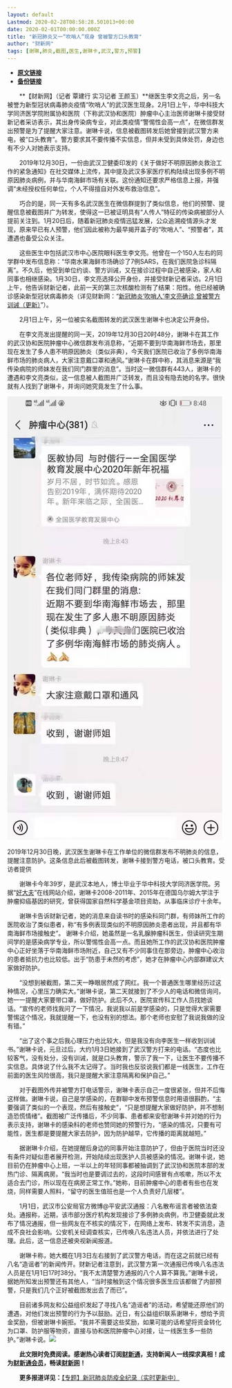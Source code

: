 ```yaml
---
layout: default
Lastmod: 2020-02-28T08:58:28.501013+00:00
date: 2020-02-01T00:00:00.000Z
title: "新冠肺炎又一“吹哨人”现身 曾被警方口头教育"
author: "财新网"
tags: [谢琳,肺炎,截图,医生,谢琳卡,武汉,警方,预警]
---
```


* [**原文链接**](http://china.caixin.com/2020-02-01/101510173.html)
* [**备份链接**](https://archive.is/Wgq5f)


　　**【财新网】（记者 覃建行 实习记者 王颜玉）**继医生李文亮之后，另一名被誉为新型冠状病毒肺炎疫情“吹哨人”的武汉医生现身。2月1日上午，华中科技大学同济医学院附属协和医院（下称武汉协和医院）肿瘤中心主治医师谢琳卡接受财新记者采访表示，其出身传染病专业，对此类疫情“警惕性会高一点”，在微信群发出预警是为了提醒大家注意。谢琳卡说，信息被截图转发后她曾接到武汉警方来电，被“口头教育”。警方要求其不要传播不实信息，但并未受到具体处罚，身边也有不少人对她表示支持。

　　2019年12月30日，一份由武汉卫健委印发的《关于做好不明原因肺炎救治工作的紧急通知》在社交媒体上流传，其中提及武汉多家医疗机构陆续出现多例不明原因肺炎病例，并与华南海鲜市场有关联。这份通知还要求严格信息上报，并强调“未经授权任何单位，个人不得擅自对外发布救治信息”。

　　巧合的是，同一天有多名武汉医生在微信群提到了类似信息，他们的预警、提醒信息被截图并广为转发，使得这一已被证明具有“人传人”特征的传染病被部分人提前关注到。1月20日后，随着新冠肺炎疫情迅猛发展，公众追溯疫情源头才发现，原来早已有人预警，他们因此被称为最早揭开盖子的“吹哨人”、“预警者”，其遭遇也备受公众关注。

　　这些医生中包括武汉市中心医院眼科医生李文亮。他曾在一个150人左右的同学群中发布信息称：“华南水果海鲜市场确诊了7例SARS，在我们医院急诊科隔离”。不久后，他受到单位约谈、警方训诫，又在接诊过程中自己被感染，家人和同事也相继感染。1月30日，李文亮选择公开身份，并接受财新记者采访。2月1日上午，他告诉财新记者，此前一天的第三次核酸检测有了结果：阳性。他已经被确诊感染新型冠状病毒肺炎（详见财新网：“[新冠肺炎‘吹哨人’李文亮确诊 曾被警方训诫（更新）](http://china.caixin.com/2020-01-31/101509761.html)”）。

　　2月1日上午，另一位被实名截图转发的武汉医生谢琳卡也决定公开身份。

　　在李文亮发出提醒的同一天，2019年12月30日20时48分，谢琳卡在其工作的武汉协和医院肿瘤中心微信群发布消息称，“近期不要到华南海鲜市场去，那里现在发生了多人患不明原因肺炎（类似非典），今天我们医院已收治了多例华南海鲜市场的肺炎病人，大家注意戴口罩和通风。”谢琳卡在群中称，其消息来源是“我传染病院的师妹发在我们同门群里的消息”。当时这一微信群有443人，谢琳卡的遭遇和李文亮类似，这一信息被人截图并广泛转发，而且没有隐去她的名字。很快就有人找到了谢琳卡，并询问她究竟发生了什么事。

![2](/images/post/330d1482f8c7c5770d38a6547343f33f.jpg)

2019年12月30日晚，武汉医生谢琳卡在工作单位的微信群发布不明肺炎的信息，提醒注意防护。这条信息此后被截图转发，谢琳卡接到警方电话，被口头教育。受访者提供

　　谢琳卡今年39岁，是武汉本地人，博士毕业于华中科技大学同济医学院。另据“[好大夫](http://search.caixin.com/search/%E5%A5%BD%E5%A4%A7%E5%A4%AB.html)”在线网站介绍，谢琳卡2008-2011年、2015年在德国乌尔姆大学注于肿瘤抑癌基因的研究，曾获得国家自然科学基金项目资助，从事临床诊疗十余年。

　　谢琳卡告诉财新记者，她的消息来自读书时的感染科同门群，有师妹所工作的医院收治了类似患者，称“有多例表现类似的不明原因肺炎患者出现，并且都有华南海鲜市场接触史”。 谢琳卡介绍，她虽然是一名乳腺肿瘤科医生，但读研究生期间学的是感染病学专业，所以警惕性会高一点。而且她所工作的武汉协和医院肿瘤中心正好坐落于华南海鲜市场附近，自己又有不少同事住在那旁边，肿瘤中心收治的患者抵抗力也比较低。出于“防患于未然的考虑”，她才在肿瘤中心内部群建议大家做好防护。

　　“没想到被截图，第二天一睁眼居然成了网红。我一个普通医生哪里经历过这种情况，心里压力确实大。”谢琳卡说，第二天就接到了不少人的电话和微信询问，她一一提醒大家要带口罩，做好防护。此后不久，医院宣传科工作人员找她谈话。“宣传的老师找我问了一下情况，我说我以前是学感染的，只是觉得大家需要警惕这个情况，我就提醒一下，也没有别的想法。那个老师也安慰了我说我做的没有错。”

　　“出了这个事之后我心理压力也比较大，但是我没有向李医生一样收到训诫书。”谢琳卡说，元旦过后，大约1月3日她接到了武汉警方打来的电话。“态度也比较客气，没有处分，没有训诫，就是口头教育，警示了我一下，让医生不要传播不实信息。具体说了什么我不太记得了。当时我也反驳说我们都是一线医生，工作在前面的医生风险很高，我只是提醒大家注意隔离和保护自己。”

　　对于截图外传并被警方打电话警示，谢琳卡表示自己一度很紧张，但并不后悔这样做。谢琳卡说，自己是学感染的，在群聊中发布预警信息时用语很斟酌，“主要强调了类似的一个表现，然后有接触史”，“只是想提醒大家做好防护，并不想制造恐慌情绪”。截图被广泛传播后，不少同事、患者都来安慰谢琳卡并对她的行为表示支持，谢琳卡的感染科的老师也赞同她的预警行为，“感染的情况，只要有可能性，医生都是要提醒大家去防护，因为防护越早，它传播的距离就越短。”

　　据谢琳卡介绍，在她提醒后身边的同事开始注意防护了，但由于医院当时还没有条件对疑似患者展开检测，开始陆续出现医护人员被感染的情况。谢琳卡说，她目前仍在肿瘤中心上班，一半以上的年轻同事都被抽调到了武汉协和医院本部的发热门诊、隔离病房。“我当时也是要调过去的，这段时间感冒有点咳嗽，所以不太适合去门诊，所以现在在病房正常工作。”她称，目前肿瘤中心的患者有些也在发烧，同样需要人照料，“留守的医生值班也是一个人负责好几层楼”。

　　1月1日，武汉市公安局官方微博@平安武汉通报：八名散布谣言者被依法查处。通报称，近期，该市部分医疗机构发现接诊了多例肺炎病例，市卫健委就此发布了情况通报，但一些网友在不核实的情况下，在网络上发布、转发不实消息，造成不良社会影响。公安机关经调查核实，已传唤八名违法人员，并依法进行了处理。此后，这一信息还被央视新闻报道。

　　谢琳卡称，她大概在1月3日左右接到了武汉警方电话，而在这之前就已经有八名“造谣者”的新闻传开。财新记者注意到，武汉警方第一次通报已传唤八名违法人员是在1月1日17时38分。“我不太清楚警方通报的八个人算不算我。”谢琳卡说，据她所知发出预警还有其他人，“当时接触到这个情况很多医生应该都做了内部预警，只是我们几个正好被截图发出去了而已”。

　　目前诸多网友和公益组织发起了寻找八名“造谣者”的活动，希望能还原他们的遭遇，对他们发出预警的行为予以鼓励。近日，有公益组织联系谢琳卡，想给予资金奖励，但被谢琳卡婉拒。“我并不需要这些奖励，如果可能的话希望将资金转化为口罩、防护服等物资，直接与协和医院肿瘤中心对接，让一线医生多一些防护。”谢琳卡说。[![](/images/post/d02a42d9cb3dec9320e5f550278911c7.ico)](http://china.caixin.com/2020-02-01/101510173.html)

　　**此文限时免费阅读。感谢热心读者订阅[财新通](http://mall.caixin.com/mall/web/product/product.html?id=733&originReferrer=appfree&channelSource=appfree)，支持新闻人一线探求真相！成为[财新通会员](http://mall.caixin.com/mall/web/list/list.html?type=127&originReferrer=appfree&channelSource=appfree)，畅读[财新网](https://datayi.cn/1lnZaaidYRRn)！**

　　**更多报道详见：**[【专题】新冠肺炎防疫全纪录（实时更新中）](http://m.app.caixin.com/m_topic_detail/1473.html)

